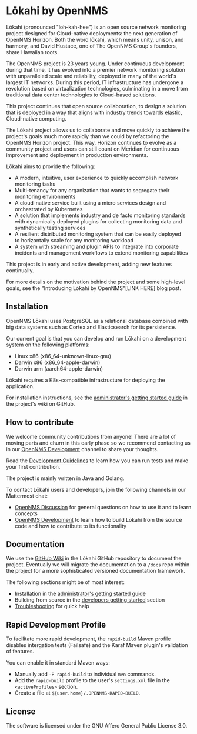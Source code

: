 # Lōkahi by OpenNMS

Lōkahi (pronounced "loh-kah-hee") is an open source network monitoring project designed for Cloud-native deployments: the next generation of OpenNMS Horizon.
Both the word lōkahi, which means unity, unison, and harmony, and David Hustace, one of The OpenNMS Group's founders, share Hawaiian roots.

The OpenNMS project is 23 years young.
Under continuous development during that time, it has evolved into a premier network monitoring solution with unparalleled scale and reliability, deployed in many of the world's largest IT networks.
During this period, IT infrastructure has undergone a revolution based on virtualization technologies, culminating in a move from traditional data center technologies to Cloud-based solutions.

This project continues that open source collaboration, to design a solution that is deployed in a way that aligns with industry trends towards elastic, Cloud-native computing.

The Lōkahi project allows us to collaborate and move quickly to achieve the project's goals much more rapidly than we could by refactoring the OpenNMS Horizon project.
This way, Horizon continues to evolve as a community project and users can still count on Meridian for continuous improvement and deployment in production environments.

Lōkahi aims to provide the following:

* A modern, intuitive, user experience to quickly accomplish network monitoring tasks
* Multi-tenancy for any organization that wants to segregate their monitoring environments 
* A cloud-native service built using a micro services design and orchestrated by Kubernetes
* A solution that implements industry and de facto monitoring standards with dynamically deployed plugins for collecting monitoring data and synthetically testing services
* A resilient distributed monitoring system that can be easily deployed to horizontally scale for any monitoring workload
* A system with streaming and plugin APIs to integrate into corporate incidents and management workflows to extend monitoring capabilities

This project is in early and active development, adding new features continually.

For more details on the motivation behind the project and some high-level goals, see the "Introducing Lōkahi by OpenNMS"[LINK HERE] blog post.

## Installation

OpenNMS Lōkahi uses PostgreSQL as a relational database combined with big data systems such as Cortex and Elasticsearch for its persistence.

Our current goal is that you can develop and run Lōkahi on a development system on the following platforms:

* Linux x86 (x86_64-unknown-linux-gnu)
* Darwin x86 (x86_64-apple-darwin)
* Darwin arm (aarch64-apple-darwin)

Lōkahi requires a K8s-compatible infrastructure for deploying the application.

For installation instructions, see the [administrator's getting started guide](https://github.com/OpenNMS/horizon-stream/wiki/Getting-Started---Admin) in the project's wiki on GitHub.

## How to contribute

We welcome community contributions from anyone!
There are a lot of moving parts and churn in this early phase so we recommend contacting us in our [OpenNMS Development](https://chat.opennms.com/opennms/channels/opennms-development) channel to share your thoughts.

Read the [Development Guidelines](https://github.com/OpenNMS/horizon-stream/wiki/Development-Guidelines) to learn how you can run tests and make your first contribution.

The project is mainly written in Java and Golang.

To contact Lōkahi users and developers, join the following channels in our Mattermost chat:

* [OpenNMS Discussion](https://chat.opennms.com/opennms/channels/opennms-discussion) for general questions on how to use it and to learn concepts
* [OpenNMS Development](https://chat.opennms.com/opennms/channels/opennms-development) to learn how to build Lōkahi from the source code and how to contribute to its functionality

## Documentation

We use the [GitHub Wiki](https://github.com/OpenNMS-Cloud/horizon-stream/wiki) in the Lōkahi GitHub repository to document the project.
Eventually we will migrate the documentation to a `/docs` repo within the project for a more sophisticated versioned documentation framework.

The following sections might be of most interest:

* Installation in the [administrator's getting started guide](https://github.com/OpenNMS/horizon-stream/wiki/Getting-Started---Admin)
* Building from source in the [developers getting started](https://github.com/OpenNMS/horizon-stream/wiki/Getting-Started) section
* [Troubleshooting](https://github.com/OpenNMS/horizon-stream/wiki/Troubleshooting) for quick help

## Rapid Development Profile

To facilitate more rapid development, the `rapid-build` Maven profile
disables intergation tests (Failsafe) and the Karaf Maven plugin's validation of features.

You can enable it in standard Maven ways:
* Manually add `-P rapid-build` to individual `mvn` commands.
* Add the `rapid-build` profile to the user's `settings.xml` file in the `<activeProfiles>` section.
* Create a file at `${user.home}/.OPENNMS-RAPID-BUILD`.

## License

The software is licensed under the GNU Affero General Public License 3.0.

